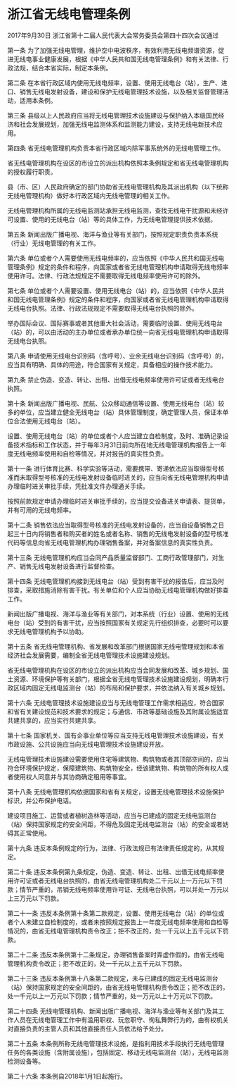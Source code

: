 # 浙江省无线电管理条例

2017年9月30日 浙江省第十二届人民代表大会常务委员会第四十四次会议通过



第一条 为了加强无线电管理，维护空中电波秩序，有效利用无线电频谱资源，促进无线电事业健康发展，根据《中华人民共和国无线电管理条例》和有关法律、行政法规，结合本省实际，制定本条例。

第二条 在本省行政区域内使用无线电频率，设置、使用无线电台（站），生产、进口、销售无线电发射设备，建设和保护无线电管理技术设施，以及相关监督管理活动，适用本条例。

第三条 县级以上人民政府应当将无线电管理技术设施建设与保护纳入本级国民经济和社会发展规划，加强无线电监测体系和监测能力建设，支持无线电新技术应用。

第四条 省无线电管理机构负责本省行政区域内除军事系统外的无线电管理工作。

省无线电管理机构在设区的市设立的派出机构依照本条例规定和省无线电管理机构的授权履行职责。

县（市、区）人民政府确定的部门协助省无线电管理机构及其派出机构（以下统称无线电管理机构）做好本行政区域内无线电管理的相关工作。

无线电管理机构所属的无线电监测站承担无线电监测，查找无线电干扰源和未经许可设置、使用的无线电台（站）等的具体工作，为无线电管理提供技术依据。

第五条 新闻出版广播电视、海洋与渔业等有关部门，按照规定职责负责本系统（行业）无线电管理的有关工作。

第六条 单位或者个人需要使用无线电频率的，应当依照《中华人民共和国无线电管理条例》规定的条件和程序，向国家或者省无线电管理机构申请取得无线电频率使用许可。法律、行政法规规定不需要取得无线电频率使用许可的除外。

第七条 单位或者个人需要设置、使用无线电台（站）的，应当依照《中华人民共和国无线电管理条例》规定的条件和程序，向国家或者省无线电管理机构申请取得无线电台执照。法律、行政法规规定不需要取得无线电台执照的除外。

举办国际会议、国际赛事或者其他重大社会活动，需要临时设置、使用无线电台（站）的，可以由活动的主办单位或者承办单位统一向省无线电管理机构申请取得无线电台执照。

第八条 申请使用无线电台识别码（含呼号）、业余无线电台识别码（含呼号）的，应当具有明确、具体的用途，符合国家有关规定，具备相应的操作技术能力。

第九条 禁止伪造、变造、转让、出租、出借无线电频率使用许可证或者无线电台执照。

第十条 新闻出版广播电视、民航、公众移动通信等设置、使用无线电台（站）较多的单位，应当建立健全无线电台（站）具体管理制度，确定管理人员，保证本单位合法使用无线电台（站）。

设置、使用无线电台（站）的单位或者个人应当建立自检制度，及时、准确记录设备技术指标和工作状态，并于每年3月31日前向所在地无线电管理机构报告上一年度无线电频率使用和自检等情况，并对报告的真实性负责。

第十一条 进行体育比赛、科学实验等活动，需要携带、寄递依法应当取得型号核准而未取得型号核准的无线电发射设备临时进关的，应当向省无线电管理机构申请办理临时进关审批手续，凭批准文件办理通关手续。

按照前款规定申请办理临时进关审批手续的，应当提交设备进关申请表、提货单，并有可用的无线电频率。

第十二条 销售依法应当取得型号核准的无线电发射设备的，应当自设备销售之日起三十日内将销售者和购买者的姓名或者名称、销售的无线电发射设备的型号核准代码等信息向省无线电管理机构办理销售备案，并对备案信息的真实性负责。

第十三条 无线电管理机构应当会同产品质量监督部门、工商行政管理部门，对生产、销售无线电发射设备进行监督检查。

第十四条 无线电管理机构接到无线电台（站）受到有害干扰的报告后，应当及时排查，采取措施消除有害干扰。有关单位和个人应当协助无线电管理机构做好排查工作。

新闻出版广播电视、海洋与渔业等有关部门，对本系统（行业）设置、使用的无线电台（站）受到的有害干扰，应当按照国家有关规定先行组织排查，必要时可以要求无线电管理机构予以协助。

第十五条 省无线电管理机构、省发展和改革部门根据国家无线电管理规划和本省经济社会发展需要，编制全省无线电管理技术设施建设规划。

省无线电管理机构在设区的市设立的派出机构应当会同发展和改革、城乡规划、国土资源、环境保护等有关部门，根据全省无线电管理技术设施建设规划，明确本行政区域内固定无线电监测台（站）的布局和保护要求，并依法纳入有关城乡规划。

第十六条 无线电管理技术设施建设应当与无线电管理工作需求相适应，符合国家和省有关建设规范和技术要求的规定；与通信、市政等基础设施及其附属设施适宜共建共享的，应当实行共建共享。

第十七条 国家机关、国有企事业单位等应当支持无线电管理技术设施建设，有关市政设施、公共设施应当向无线电管理技术设施建设开放。

无线电管理技术设施建设需要使用住宅等建筑物、构筑物或者其顶部空间的，应当符合环境保护规定，保障建筑物、构筑物安全，经该建筑物、构筑物的所有权人或者使用权人同意并与其协商确定租用等事宜。

第十八条 无线电管理机构依据国家和省有关规定，设置无线电管理技术设施保护标识，并公布保护电话。

建设项目施工、运营或者植树造林等活动，应当与已建成的固定无线电监测台（站）保持国家规定的安全间距，不得危及固定无线电监测台（站）的安全或者妨碍其正常使用。

第十九条 违反本条例规定的行为，法律、行政法规已有法律责任规定的，从其规定。

第二十条 违反本条例第九条规定，伪造、变造、转让、出租、出借无线电频率使用许可证或者无线电台执照的，由省无线电管理机构处二千元以上一万元以下罚款；情节严重的，吊销无线电频率使用许可证、无线电台执照，可以并处一万元以上三万元以下罚款。

第二十一条 违反本条例第十条第二款规定，设置、使用无线电台（站）的单位或者个人未建立自检制度的，或者未按照规定报告上一年度无线电频率使用和自检等情况的，由省无线电管理机构责令改正；拒不改正的，处一千元以上五千元以下罚款。

第二十二条 违反本条例第十二条规定，办理销售备案时弄虚作假的，由省无线电管理机构责令改正；拒不改正的，处一千元以上五千元以下罚款。

第二十三条 违反本条例第十八条第二款规定，未与已建成的固定无线电监测台（站）保持国家规定的安全间距的，由省无线电管理机构责令改正；拒不改正的，处一千元以上一万元以下罚款；情节严重的，处一万元以上十万元以下罚款。

第二十四条 无线电管理机构、新闻出版广播电视、海洋与渔业等有关部门及其工作人员在无线电管理工作中有滥用职权、玩忽职守、徇私舞弊行为的，由有权机关对直接负责的主管人员和其他直接责任人员依法给予处分。

第二十五条 本条例所称无线电管理技术设施，是指利用技术手段执行无线电管理任务的各类设施（含附属设施），包括固定、移动无线电监测台（站），无线电监测检测设备等。

第二十六条 本条例自2018年1月1日起施行。